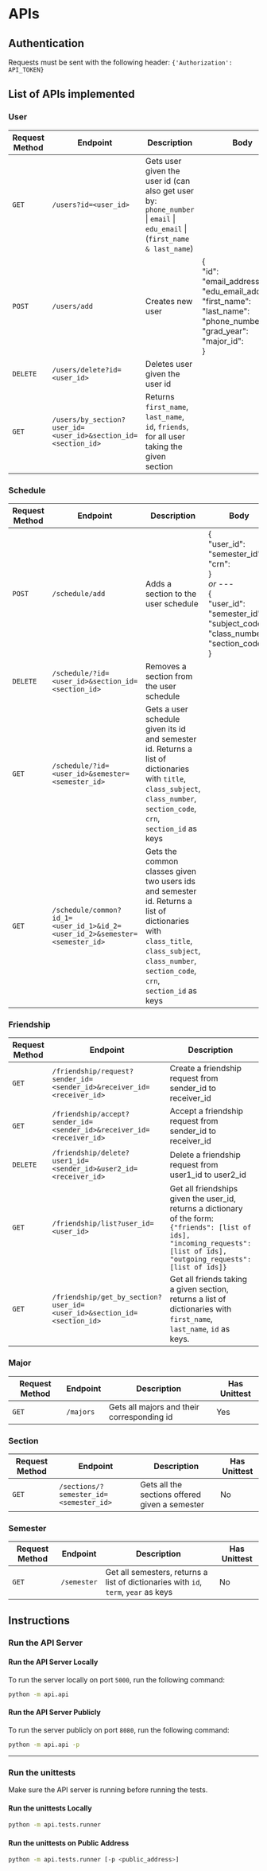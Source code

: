 # APIs

## Authentication
Requests must be sent with the following header:
`{'Authorization': API_TOKEN}`

## List of APIs implemented
### User

| Request Method | Endpoint | Description | Body | Has Unittest |
| --- | --- | --- | --- | --- |
| `GET` | `/users?id=<user_id>` | Gets user given the user id (can also get user by: `phone_number` \| `email` \| `edu_email` \| (`first_name & last_name`) | | Yes |
| `POST` | `/users/add` | Creates new user | {<br> "id": <br> "email_address": <br> "edu_email_address": <br> "first_name": <br> "last_name": <br> "phone_number": <br> "grad_year": <br> "major_id": <br> }| Yes |
| `DELETE` | `/users/delete?id=<user_id>` | Deletes user given the user id | | Yes |
| `GET` | `/users/by_section?user_id=<user_id>&section_id=<section_id>` | Returns  `first_name`, `last_name`, `id`, `friends`, for all user taking the given section | | No |

### Schedule

| Request Method | Endpoint | Description | Body | Has Unittest |
| --- | --- | --- | --- | --- |
| `POST` | `/schedule/add` | Adds a section to the user schedule | {<br>"user_id": <br> "semester_id": <br> "crn": <br> } <br> *or* --- <br> {<br>"user_id": <br> "semester_id": <br> "subject_code": <br> "class_number": <br> "section_code": <br> } | Yes |
| `DELETE` | `/schedule/?id=<user_id>&section_id=<section_id>` | Removes a section from the user schedule | | No |
| `GET` | `/schedule/?id=<user_id>&semester=<semester_id>` | Gets a user schedule given its id and semester id. Returns a list of dictionaries with `title`, `class_subject`, `class_number`, `section_code`, `crn`, `section_id` as keys |  | No |
| `GET` | `/schedule/common?id_1=<user_id_1>&id_2=<user_id_2>&semester=<semester_id>` | Gets the common classes given two users ids and semester id. Returns a list of dictionaries with `class_title`, `class_subject`, `class_number`, `section_code`, `crn`, `section_id` as keys |  | No |

### Friendship
| Request Method | Endpoint | Description | Has Unittest |
| --- | --- | --- | --- |
| `GET` | `/friendship/request?sender_id=<sender_id>&receiver_id=<receiver_id>` | Create a friendship request from sender_id to receiver_id | No |
| `GET` | `/friendship/accept?sender_id=<sender_id>&receiver_id=<receiver_id>` | Accept a friendship request from sender_id to receiver_id | No |
| `DELETE` | `/friendship/delete?user1_id=<sender_id>&user2_id=<receiver_id>` | Delete a friendship request from user1_id to user2_id | No |
| `GET` | `/friendship/list?user_id=<user_id>` | Get all friendships given the user_id, returns a dictionary of the form: `{"friends": [list of ids], "incoming_requests": [list of ids], "outgoing_requests": [list of ids]}` | No |
| `GET` | `/friendship/get_by_section?user_id=<user_id>&section_id=<section_id>` | Get all friends taking a given section, returns a list of dictionaries with `first_name`, `last_name`, `id` as keys. | No |

### Major
| Request Method | Endpoint | Description | Has Unittest |
| --- | --- | --- | --- |
| `GET` | `/majors` | Gets all majors and their corresponding id | Yes |

### Section
| Request Method | Endpoint | Description | Has Unittest |
| --- | --- | --- | --- |
| `GET` | `/sections/?semester_id=<semester_id>` | Gets all the sections offered given a semester | No |

### Semester
| Request Method | Endpoint | Description | Has Unittest |
| --- | --- | --- | --- |
| `GET` | `/semester` | Get all semesters, returns a list of dictionaries with `id`, `term`, `year` as keys | No |

## Instructions

### Run the API Server

#### Run the API Server Locally
To run the server locally on port `5000`, run the following command:
```bash
python -m api.api
```

#### Run the API Server Publicly
To run the server publicly on port `8080`, run the following command:
```bash
python -m api.api -p
```

---

### Run the unittests
Make sure the API server is running before running the tests.

#### Run the unittests Locally
```bash
python -m api.tests.runner
```

#### Run the unittests on Public Address
```bash
python -m api.tests.runner [-p <public_address>]
```

